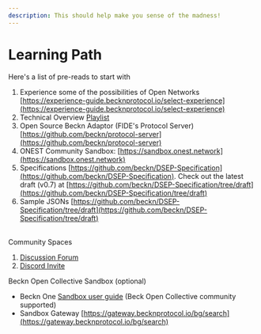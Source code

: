 ```yaml
---
description: This should help make you sense of the madness!
---
```


# Learning Path

Here's a list of pre-reads to start with

1. Experience some of the possibilities of Open Networks [https://experience-guide.becknprotocol.io/select-experience](https://experience-guide.becknprotocol.io/select-experience)
2. Technical Overview [Playlist](https://drive.google.com/drive/folders/18mwSy3u-MSj1FpU7i79e39h0x6ylins7?usp=drive\_link)
3. Open Source Beckn Adaptor (FIDE's Protocol Server) [https://github.com/beckn/protocol-server](https://github.com/beckn/protocol-server)
4. ONEST Community Sandbox: [https://sandbox.onest.network](https://sandbox.onest.network)
5. Specifications [https://github.com/beckn/DSEP-Specification](https://github.com/beckn/DSEP-Specification). Check out the latest draft (v0.7) at [https://github.com/beckn/DSEP-Specification/tree/draft](https://github.com/beckn/DSEP-Specification/tree/draft)
6. Sample JSONs [https://github.com/beckn/DSEP-Specification/tree/draft](https://github.com/beckn/DSEP-Specification/tree/draft)

\
Community Spaces

1. [Discussion Forum](https://github.com/orgs/ONEST-Network/discussions)
2. [Discord Invite](https://discord.gg/eB7CAmbrrB)

Beckn Open Collective Sandbox (optional)

* Beckn One [Sandbox user guide](https://docs.google.com/document/d/1GSEj0R-8DP47b8ub1Kf2rJzSmm\_eGAa-HdOm4hYJz78/edit?usp=sharing) (Beck Open Collective community supported)
* Sandbox Gateway [https://gateway.becknprotocol.io/bg/search](https://gateway.becknprotocol.io/bg/search)

